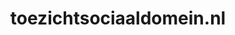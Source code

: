 ---
layout: post
title:  "toezichtsociaaldomein.nl"
internal_url:  "/data/toezichtsociaaldomein.nl.html"
categories: dutchgov
---